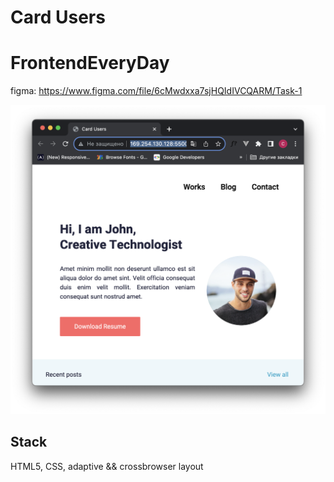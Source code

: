 # Сard Users

# FrontendEveryDay

figma: https://www.figma.com/file/6cMwdxxa7sjHQIdIVCQARM/Task-1

![photo](./images/Снимок%20экрана%202023-08-19%20в%2000.20.04.png)

## Stack

HTML5, CSS, adaptive && crossbrowser layout
